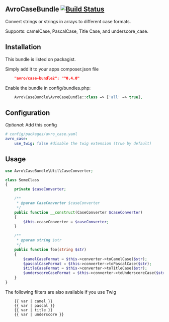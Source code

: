 AvroCaseBundle [![Build Status](https://travis-ci.org/MisatoTremor/AvroCaseBundle.png?branch=master)](https://travis-ci.org/MisatoTremor/AvroCaseBundle)
--------------
Convert strings or strings in arrays to different case formats.

Supports: camelCase, PascalCase, Title Case, and underscore_case.

Installation
------------
This bundle is listed on packagist.

Simply add it to your apps composer.json file

```json
    "avro/case-bundle2": "^0.4.0"
```

Enable the bundle in config/bundles.php:

```php
    Avro\CaseBundle\AvroCaseBundle::class => ['all' => true],
```

Configuration
-------------

*Optional:* Add this config

```yaml
# config/packages/avro_case.yaml
avro_case:
    use_twig: false #disable the twig extension (true by default)
```

Usage
-----
```php
use Avro\CaseBundle\Util\CaseConverter;

class SomeClass
{
    private $caseConverter;

    /**
     * @param CaseConverter $caseConverter
     */
    public function __construct(CaseConverter $caseConverter)
    {
        $this->caseConverter = $caseConverter;
    }

    /**
     * @param string $str
     */
    public function foo(string $str)
    {
        $camelCaseFormat = $this->converter->toCamelCase($str);
        $pascalCaseFormat = $this->converter->toPascalCase($str);
        $titleCaseFormat = $this->converter->toTitleCase($str);
        $underscoreCaseFormat = $this->converter->toUnderscoreCase($str);
    }
}
```

The following filters are also available if you use Twig

```twig
    {{ var | camel }}
    {{ var | pascal }}
    {{ var | title }}
    {{ var | underscore }}
```


